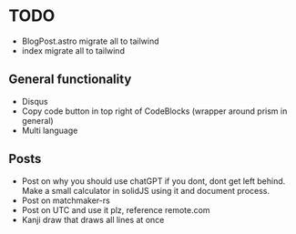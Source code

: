 # TODO

* BlogPost.astro migrate all to tailwind
* index migrate all to tailwind

## General functionality

* Disqus
* Copy code button in top right of CodeBlocks (wrapper around prism in general)
* Multi language

## Posts

* Post on why you should use chatGPT if you dont, dont get left behind.  Make a small calculator in solidJS using it and document process.
* Post on matchmaker-rs
* Post on UTC and use it plz, reference remote.com
* Kanji draw that draws all lines at once
